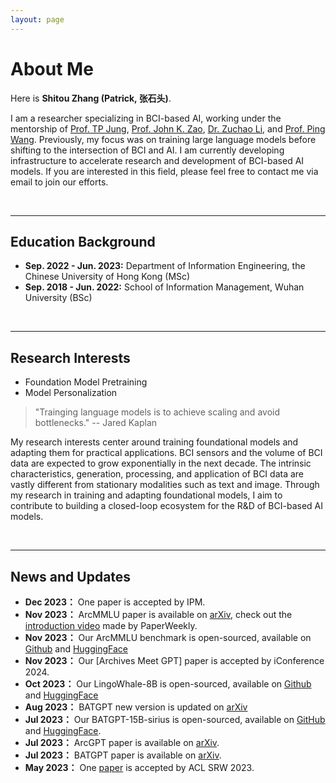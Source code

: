 ```yaml
---
layout: page
---
```


# About Me

<!-- <img src="https://caihanlin.com/caihanlin.jpg" class="floatpic" width="360" height="480">

Here is **Hanlin Cai (Lance, [蔡汉霖](https://caihanlin.com/file/蔡汉霖简历.pdf))**.

I am a senior student majoring in **Automation** at Fuzhou University and **Robotics** at Maynooth University (Ireland, Combined Degrees). Currently, I am working as a research assistant in the **IACTIP Lab** (Provincial Key), advised by [Prof. Zhezhuang Xu](https://www.researchgate.net/profile/Zhezhuang-Xu). Here is [my CV](https://caihanlin.com/file/CV-HanlinCAI.pdf). -->


<!-- <img src="https://caihanlin.com/caihanlin.jpg" class="floatpic" width="360" height="480"> -->

Here is **Shitou Zhang (Patrick, 张石头)**.

<!-- I am a senior student majoring in **Automation** at Fuzhou University and **Robotics** at Maynooth University (Ireland, Combined Degrees). Currently, I am working as a research assistant in the **IACTIP Lab** (Provincial Key), advised by [Prof. Zhezhuang Xu](https://www.researchgate.net/profile/Zhezhuang-Xu). Here is [my CV](https://caihanlin.com/file/CV-HanlinCAI.pdf). -->

<!-- I am a research assistant at Wuhan University. I received my BSc. Degree from School of Information Management, Wuhan University and my MSc. Degree from Department of Information Engineering, the Chinese University of Hong Kong. I am a member of the Key Laboratory of Smart Archives (Wuhan) under the leadership of [Prof. Ping Wang](https://sim.whu.edu.cn/info/1571/85472.htm). Additionally, I'm fortunate to receive guidance from [Dr. Zuchao Li](https://zcli-charlie.github.io/) and [Prof. John K. Zao](https://www.ie.cuhk.edu.hk/faculty/zao-kar-kin-john/). -->

<!-- I am a research intern at [DeepLang](https://deeplang.ai/), where I focus on LLM pretraining. I also work on domain-specific LLM development as a member of the Key Laboratory of Archival Intelligent Development and Service, NAAC. I am privileged to work under the guidance of  [Prof. John K. Zao](https://www.ie.cuhk.edu.hk/faculty/zao-kar-kin-john/), [Dr. Zuchao Li](https://zcli-charlie.github.io/), and [Prof. Ping Wang](https://sim.whu.edu.cn/info/1571/85472.htm). My recent projects involve investigating the potential of MoE models and exploring efficient multimodal pretraining on low-resource modalities. -->

I am a researcher specializing in BCI-based AI, working under the mentorship of [Prof. TP Jung](https://sccn.ucsd.edu/~jung/), [Prof. John K. Zao](https://www.ie.cuhk.edu.hk/faculty/zao-kar-kin-john/), [Dr. Zuchao Li](https://zcli-charlie.github.io/), and [Prof. Ping Wang](https://sim.whu.edu.cn/info/1571/85472.htm). Previously, my focus was on training large language models before shifting to the intersection of BCI and AI. I am currently developing infrastructure to accelerate research and development of BCI-based AI models. If you are interested in this field, please feel free to contact me via email to join our efforts.

<br>

---

## Education Background

<!-- **<font color='red'>[Highlight]</font> I am looking for PhD to start in 2025 Fall. Contact me if you have any leads!** -->

<!-- - **Sep. 2022 - Jun. 2023:** the Chinese University of Hong Kong (MSc)
- **Sep. 2018 - Jun. 2022:** Wuhan University (BSc) -->

- **Sep. 2022 - Jun. 2023:** Department of Information Engineering, the Chinese University of Hong Kong (MSc)
- **Sep. 2018 - Jun. 2022:** School of Information Management, Wuhan University (BSc)

<br>

---

## Research Interests

- Foundation Model Pretraining
- Model Personalization

> "Trainging language models is to achieve scaling and avoid bottlenecks." -- Jared Kaplan

<!-- My research interest centers around **modularization** and **micro-servitization** of large-scale AI systems, where various utilities can be achieved through decomposing and recomposing of modules. By encapsulating real-world information, knowledge, expertise, and experience into neural-based dense representations and sub-networks, backbone model and use-case-specific properties can be decoupled, facilitating more use-case-centric and computation-efficient solutions through the synergy of modules. Such architectural design enhances compatibility with distributed learning, providing augmented security essential for high-staking applications, such as neuroscience-driven human-AI interactions. -->


<!-- My research interest is centered around the scaling of foundation models. The fundamental intelligence of LLMs is obtained from the pretraining stage, where exponential scaling leads to a linear reduction in test loss, as revealed by the scaling law. This has spurred my interest in exploring efficient scaling methods, including model architecture (MoE) and training stretegy (Cross Modal Generalization). -->

My research interests center around training foundational models and adapting them for practical applications. BCI sensors and the volume of BCI data are expected to grow exponentially in the next decade. The intrinsic characteristics, generation, processing, and application of BCI data are vastly different from stationary modalities such as text and image. Through my research in training and adapting foundational models, I aim to contribute to building a closed-loop ecosystem for the R&D of BCI-based AI models.


<br>

---

## News and Updates
- **Dec 2023：** One paper is accepted by IPM.
- **Nov 2023：** ArcMMLU paper is available on [arXiv](https://arxiv.org/abs/2311.18658), check out the [introduction video](https://www.bilibili.com/video/BV1MG411v7tJ) made by PaperWeekly.
- **Nov 2023：** Our ArcMMLU benchmark is open-sourced, available on [Github](https://github.com/stzhang-patrick/ArcMMLU) and [HuggingFace](https://huggingface.co/datasets/patrickshitou/ArcMMLU)
- **Nov 2023：** Our [Archives Meet GPT] paper is accepted by iConference 2024.
- **Oct 2023：** Our LingoWhale-8B is open-sourced, available on [Github](https://github.com/DeepLangAI/LingoWhale-8B) and [HuggingFace](https://huggingface.co/deeplang-ai/LingoWhale-8B)
- **Aug 2023：** BATGPT new version is updated on [arXiv](https://arxiv.org/abs/2307.00360)
- **Jul 2023：** Our BATGPT-15B-sirius is open-sourced, available on [GitHub](https://github.com/zcli-charlie/BatGPT) and [HuggingFace](https://huggingface.co/MLP-lab/BatGPT-15B-sirius).
- **Jul 2023：** ArcGPT paper is available on [arXiv](https://arxiv.org/abs/2307.14852).
- **Jul 2023：** BATGPT paper is available on [arXiv](https://arxiv.org/abs/2307.00360).
- **May 2023：** One [paper](https://aclanthology.org/2023.acl-srw.15.pdf) is accepted by ACL SRW 2023.